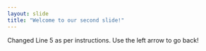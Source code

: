 ```yaml
---
layout: slide
title: "Welcome to our second slide!"
---
```

Changed Line 5 as per instructions.
Use the left arrow to go back!
